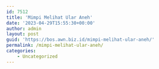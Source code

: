 ```yaml
---
id: 7512
title: 'Mimpi Melihat Ular Aneh'
date: '2023-04-29T15:55:30+00:00'
author: admin
layout: post
guid: 'https://bos.awn.biz.id/mimpi-melihat-ular-aneh/'
permalink: /mimpi-melihat-ular-aneh/
categories:
    - Uncategorized
---
```


